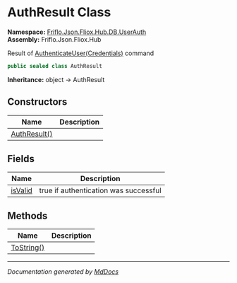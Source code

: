 ﻿<!--  
  <auto-generated>   
    The contents of this file were generated by a tool.  
    Changes to this file may be list if the file is regenerated  
  </auto-generated>   
-->

# AuthResult Class

**Namespace:** [Friflo.Json.Fliox.Hub.DB.UserAuth](../index.md)  
**Assembly:** Friflo.Json.Fliox.Hub

Result of [AuthenticateUser(Credentials)](../UserStore/methods/AuthenticateUser.md) command

```csharp
public sealed class AuthResult
```

**Inheritance:** object → AuthResult

## Constructors

| Name                                  | Description |
| ------------------------------------- | ----------- |
| [AuthResult()](constructors/index.md) |             |

## Fields

| Name                         | Description                           |
| ---------------------------- | ------------------------------------- |
| [isValid](fields/isValid.md) | true if authentication was successful |

## Methods

| Name                              | Description |
| --------------------------------- | ----------- |
| [ToString()](methods/ToString.md) |             |

___

*Documentation generated by [MdDocs](https://github.com/ap0llo/mddocs)*
